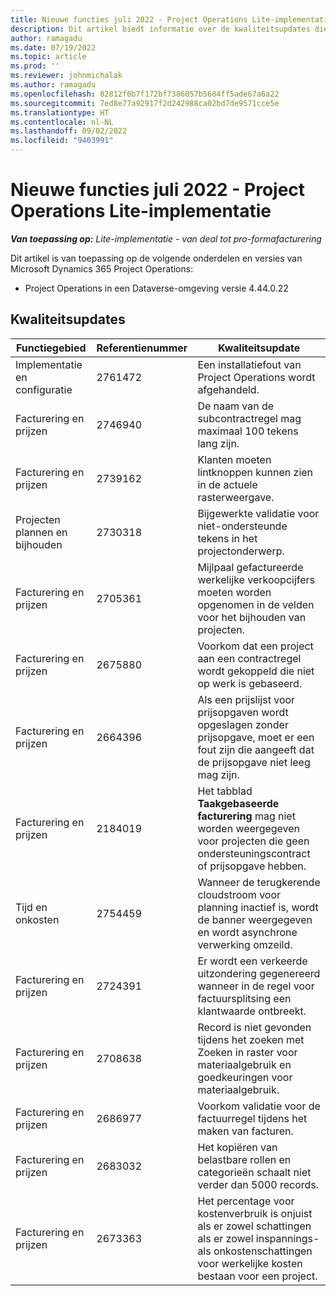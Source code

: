 ```yaml
---
title: Nieuwe functies juli 2022 - Project Operations Lite-implementatie
description: Dit artikel biedt informatie over de kwaliteitsupdates die beschikbaar zijn in de versie van de Microsoft Dynamics 365 Project Operations Lite-implementatie van juli 2022.
author: ramagadu
ms.date: 07/19/2022
ms.topic: article
ms.prod: ''
ms.reviewer: johnmichalak
ms.author: ramagadu
ms.openlocfilehash: 82812f0b7f172bf7386057b5684ff5ade67a6a22
ms.sourcegitcommit: 7ed8e77a92917f2d242988ca02bd7de9571cce5e
ms.translationtype: HT
ms.contentlocale: nl-NL
ms.lasthandoff: 09/02/2022
ms.locfileid: "9403991"
---
```

# <a name="whats-new-july-2022---project-operations-lite-deployment"></a>Nieuwe functies juli 2022 - Project Operations Lite-implementatie

_**Van toepassing op:** Lite-implementatie - van deal tot pro-formafacturering_

Dit artikel is van toepassing op de volgende onderdelen en versies van Microsoft Dynamics 365 Project Operations:

- Project Operations in een Dataverse-omgeving versie 4.44.0.22

## <a name="quality-updates"></a>Kwaliteitsupdates

| Functiegebied | Referentienummer | Kwaliteitsupdate |
| --- | --- | --- |
| Implementatie en configuratie | 2761472 | Een installatiefout van Project Operations wordt afgehandeld. |
| Facturering en prijzen | 2746940 | De naam van de subcontractregel mag maximaal 100 tekens lang zijn. |
| Facturering en prijzen | 2739162 | Klanten moeten lintknoppen kunnen zien in de actuele rasterweergave. |
| Projecten plannen en bijhouden | 2730318 | Bijgewerkte validatie voor niet-ondersteunde tekens in het projectonderwerp. |
| Facturering en prijzen | 2705361 | Mijlpaal gefactureerde werkelijke verkoopcijfers moeten worden opgenomen in de velden voor het bijhouden van projecten. |
| Facturering en prijzen | 2675880 | Voorkom dat een project aan een contractregel wordt gekoppeld die niet op werk is gebaseerd. |
| Facturering en prijzen | 2664396 | Als een prijslijst voor prijsopgaven wordt opgeslagen zonder prijsopgave, moet er een fout zijn die aangeeft dat de prijsopgave niet leeg mag zijn. |
| Facturering en prijzen | 2184019 | Het tabblad **Taakgebaseerde facturering** mag niet worden weergegeven voor projecten die geen ondersteuningscontract of prijsopgave hebben. |
| Tijd en onkosten | 2754459 | Wanneer de terugkerende cloudstroom voor planning inactief is, wordt de banner weergegeven en wordt asynchrone verwerking omzeild. |
| Facturering en prijzen | 2724391 | Er wordt een verkeerde uitzondering gegenereerd wanneer in de regel voor factuursplitsing een klantwaarde ontbreekt. |
| Facturering en prijzen | 2708638 | Record is niet gevonden tijdens het zoeken met Zoeken in raster voor materiaalgebruik en goedkeuringen voor materiaalgebruik.|
| Facturering en prijzen | 2686977 | Voorkom validatie voor de factuurregel tijdens het maken van facturen. |
| Facturering en prijzen | 2683032 | Het kopiëren van belastbare rollen en categorieën schaalt niet verder dan 5000 records.|
| Facturering en prijzen | 2673363 | Het percentage voor kostenverbruik is onjuist als er zowel schattingen als er zowel inspannings- als onkostenschattingen voor werkelijke kosten bestaan voor een project. |
